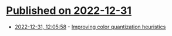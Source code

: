 # [Published on 2022-12-31](index.md)

* [2022-12-31, 12:05:58](https://news.ycombinator.com/item?id=34195721) - [Improving color quantization heuristics](http://blog.pkh.me/p/39-improving-color-quantization-heuristics.html)
